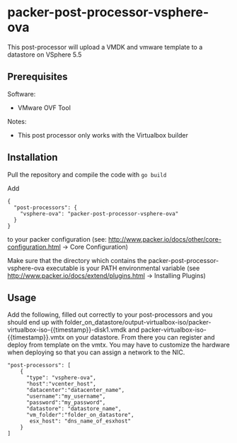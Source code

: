 # packer-post-processor-vsphere-ova

This post-processor will upload a VMDK and vmware template to a datastore on VSphere 5.5

## Prerequisites

Software:

  * VMware OVF Tool
  
Notes:

  * This post processor only works with the Virtualbox builder

## Installation

Pull the repository and compile the code with ```go build``` 

Add

```
{
  "post-processors": {
    "vsphere-ova": "packer-post-processor-vsphere-ova"
  }
}
```

to your packer configuration (see: http://www.packer.io/docs/other/core-configuration.html -> Core Configuration)

Make sure that the directory which contains the packer-post-processor-vsphere-ova executable is your PATH environmental variable (see http://www.packer.io/docs/extend/plugins.html -> Installing Plugins)

## Usage
Add the following, filled out correctly to your post-processors and you should end up with folder_on_datastore/output-virtualbox-iso/packer-virtualbox-iso-{{timestamp}}-disk1.vmdk and packer-virtualbox-iso-{{timestamp}}.vmtx on your datastore. From there you can register and deploy from template on the vmtx. You may have to customize the hardware when deploying so that you can assign a network to the NIC.


```
"post-processors": [
    {
      "type": "vsphere-ova",
      "host":"vcenter_host",
      "datacenter":"datacenter_name",
      "username":"my_username",
      "password":"my_password",
      "datastore": "datastore_name",
      "vm_folder":"folder_on_datastore",
       esx_host": "dns_name_of_esxhost"
    }
]
```
